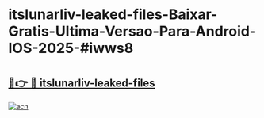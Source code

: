 # itslunarliv-leaked-files-Baixar-Gratis-Ultima-Versao-Para-Android-IOS-2025-#iwws8

# <h2><a href="https://ainizakaria.my?title=itslunarliv-leaked-files&ref=22M">🔗👉 🔴 itslunarliv-leaked-files</a></h2>

[![acn](https://github.com/user-attachments/assets/0f9c940e-d8b0-45ae-aac7-cd30a18b3e1c)](https://ainizakaria.my?title=itslunarliv-leaked-files&ref=22M)


